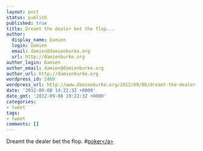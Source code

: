 ```yaml
---
layout: post
status: publish
published: true
title: Dreamt the dealer bet the flop...
author:
  display_name: Damien
  login: Damien
  email: damien@damienburke.org
  url: http://damienburke.org
author_login: Damien
author_email: damien@damienburke.org
author_url: http://damienburke.org
wordpress_id: 2469
wordpress_url: http://www.damienburke.org/2012/09/08/dreamt-the-dealer-bet-the-flop/
date: '2012-09-08 14:22:32 +0000'
date_gmt: '2012-09-08 19:22:32 +0000'
categories:
- tweet
tags:
- tweet
comments: []
---
```

<p>Dreamt the dealer bet the flop. #<a href="http:&#47;&#47;search.twitter.com&#47;search?q=%23poker" class="aktt_hashtag">poker<&#47;a></p>
